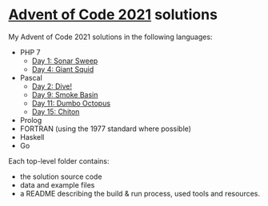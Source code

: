 # [Advent of Code 2021](https://adventofcode.com/2021) solutions

My Advent of Code 2021 solutions in the following languages:
- PHP 7
  - [Day 1: Sonar Sweep](./01-php)
  - [Day 4: Giant Squid](./04-php)
- Pascal
  - [Day 2: Dive!](./02-pascal)
  - [Day 9: Smoke Basin](./09-pascal)
  - [Day 11: Dumbo Octopus](./11-pascal)
  - [Day 15: Chiton](./15-pascal)
- Prolog
- FORTRAN (using the 1977 standard where possible)
- Haskell
- Go

Each top-level folder contains:
- the solution source code
- data and example files
- a README describing the build & run process, used tools and resources.
